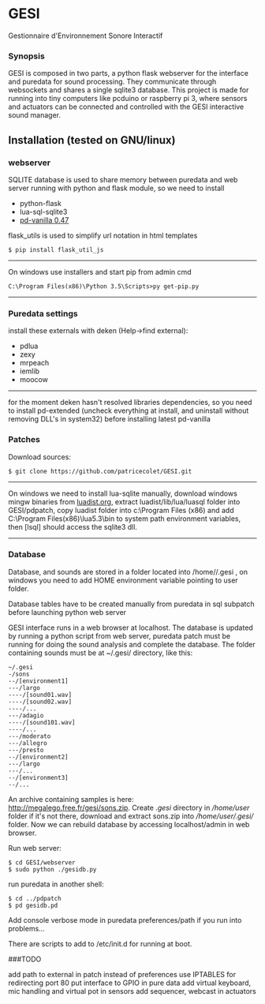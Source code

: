 # GESI
Gestionnaire d'Environnement Sonore Interactif
### Synopsis

GESI is composed in two parts, a python flask webserver for the interface and puredata for sound processing.
They communicate through websockets and shares a single sqlite3 database.
This project is made for running into tiny computers like pcduino or raspberry pi 3, where sensors and actuators can be connected and controlled with the GESI interactive sound manager.

## Installation (tested on GNU/linux)
### webserver
SQLITE database is used to share memory between puredata and web server running with python and flask module, so we need to install
* python-flask 
* lua-sql-sqlite3
* [pd-vanilla 0.47](http://msp.ucsd.edu/software.html)
 
flask_utils is used to simplify url notation in html templates
```
$ pip install flask_util_js

```
----
On windows use installers and start pip from admin cmd

```
C:\Program Files(x86)\Python 3.5\Scripts>py get-pip.py

```

----

### Puredata settings
install these externals with deken (Help->find external):
* pdlua
* zexy
* mrpeach
* iemlib
* moocow

----
for the moment deken hasn't resolved libraries dependencies, so you need to install pd-extended (uncheck everything at install, and uninstall without removing DLL's in system32) before installing latest pd-vanilla

### Patches
Download sources:
```
$ git clone https://github.com/patricecolet/GESI.git
```

----

On windows we need to install lua-sqlite manually, download windows mingw binaries from 
[luadist.org](luadist.org), extract luadist/lib/lua/luasql folder into GESI/pdpatch, copy luadist folder into c:\Program Files (x86) and add C:\Program Files(x86)\lua5.3\bin to system path environment variables, then [lsql] should access the sqlite3 dll.

----



### Database

Database, and sounds are stored in a folder located into /home/<user>/.gesi , on windows you need to add HOME environment variable pointing to user folder.

Database tables have to be created manually from puredata in sql subpatch before launching python web server

GESI interface runs in a web browser at localhost. The database is updated by running a python script from web server,
puredata patch must be running for doing the sound analysis and complete the database.
 The folder containing sounds must be at ~/.gesi/ directory, like this:
```
~/.gesi
-/sons
--/[environment1]
---/largo
----/[sound01.wav]
----/[sound02.wav]
----/...
---/adagio
----/[sound101.wav]
----/...
---/moderato
---/allegro
---/presto
--/[environment2]
---/largo
---/...
--/[environment3]
--/...
```
An archive containing samples is here: http://megalego.free.fr/gesi/sons.zip.
Create *.gesi* directory in */home/user* folder if it's not there, download and extract sons.zip into */home/user/.gesi/* folder.
Now we can rebuild database by accessing localhost/admin in web browser.


Run web server:
 ```
$ cd GESI/webserver
$ sudo python ./gesidb.py
```
run puredata in another shell:
```
$ cd ../pdpatch
$ pd gesidb.pd
```
Add console verbose mode in puredata preferences/path if you run into problems...

There are scripts to add to /etc/init.d for running at boot.

###TODO

add path to external in patch instead of preferences
use IPTABLES for redirecting port 80
put interface to GPIO in pure data
add virtual keyboard, mic handling and virtual pot in sensors
add sequencer, webcast in actuators






